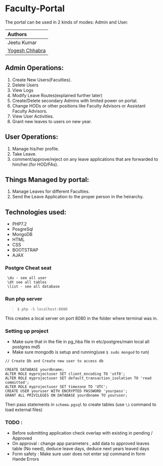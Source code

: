 # Faculty-Portal

The portal can be used in 2 kinds of modes: Admin and User.

| Authors |
| :--- |
|Jeetu Kumar|
| [Yogesh Chhabra](https://github.com/yogeshchhabra99) |


## Admin Operations:
1. Create New Users(Faculties).
2. Delete Users
3. View Logs
4. Modify Leave Routes(explained further later)
5. Create/Delete secondary Admins with limited power on portal.
6. Change HODs or other positions like Faculty Advisors or Assistant Faculty Advisors.
7. View User Activities.
8. Grant new leaves to users on new year.

## User Operations:
1. Manage his/her profile.
2. Take Leave.
3. comment/approve/reject on any leave applications that are forwarded to him/her.(for HOD/FAs).

## Things Managed by portal:
1. Manage Leaves for different Faculties.
2. Send the Leave Application to the proper person in the heirarchy.

## Technologies used:
* PHP7.2
* PosgreSql
* MongoDB
* HTML 
* CSS
* BOOTSTRAP
* AJAX

### Postgre Cheat seat
```)
 \du - see all user
 \dt see all tables
 \list - see all database 
```
### Run php server
>`$ php -S localhost:8080`

This creates a local server on port 8080 in the folder where terminal was in.


### Setting up project

* Make sure  that in the file in pg_hba file in etc/postgres/main 
  local   all             postgres                                md5    
* Make sure mongodb is setup and running(use `$ sudo mongod` to run)


```
// Create Db and Create new user to access db

CREATE DATABASE yourdbname;   
ALTER ROLE myprojectuser SET client_encoding TO 'utf8';  
ALTER ROLE myprojectuser SET default_transaction_isolation TO 'read committed';  
ALTER ROLE myprojectuser SET timezone TO 'UTC';  
CREATE USER youruser WITH ENCRYPTED PASSWORD 'yourpass'; 
GRANT ALL PRIVILEGES ON DATABASE yourdbname TO youruser;  
```
Then pass statements in `schema.pgsql` to create tables (use `\i` command to load external files) 


### TODO : 
* Before submitting application check overlap with existing in pending / Approved
* On approval : change app parameters , add data to approved leaves table (No need), deduce leave days, deduce next years leaved days 
* Form safety : Make sure user does not enter sql command in form 
Hande Errors




